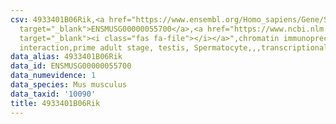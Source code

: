 ```yaml
---
csv: 4933401B06Rik,<a href="https://www.ensembl.org/Homo_sapiens/Gene/Summary?db=core;g=ENSMUSG00000055700"
  target="_blank">ENSMUSG00000055700</a>,<a href="https://www.ncbi.nlm.nih.gov/pubmed/25450459"
  target="_blank"><i class="fas fa-file"></i></a>",chromatin immunoprecipitation assay,direct
  interaction,prime adult stage, testis, Spermatocyte,,,transcriptional regulation,
data_alias: 4933401B06Rik
data_id: ENSMUSG00000055700
data_numevidence: 1
data_species: Mus musculus
data_taxid: '10090'
title: 4933401B06Rik
---
```

